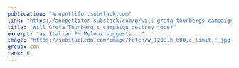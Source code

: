 ```yaml
---
publication: "annpettifor.substack.com"
link: "https://annpettifor.substack.com/p/will-greta-thunbergs-campaign-destroy"
title: "Will Greta Thunberg's campaign destroy jobs?"
excerpt: "as Italian PM Meloni suggests..."
image: "https://substackcdn.com/image/fetch/w_1200,h_600,c_limit,f_jpg,q_auto:good,fl_progressive:steep/https%3A%2F%2Fbucketeer-e05bbc84-baa3-437e-9518-adb32be77984.s3.amazonaws.com%2Fpublic%2Fimages%2F264cf71a-e021-4ded-86fa-d0a7868aaf23_1174x752.png"
group: con
rank: 6
---
```

